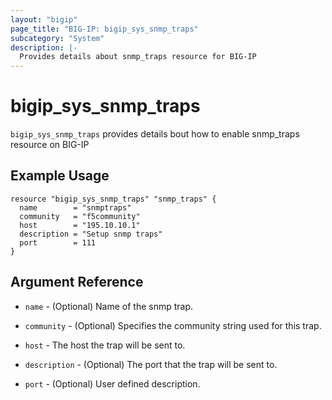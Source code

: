 ```yaml
---
layout: "bigip"
page_title: "BIG-IP: bigip_sys_snmp_traps"
subcategory: "System"
description: |-
  Provides details about snmp_traps resource for BIG-IP
---
```


# bigip\_sys\_snmp\_traps

`bigip_sys_snmp_traps` provides details bout how to enable snmp_traps resource on BIG-IP
## Example Usage


```hcl
resource "bigip_sys_snmp_traps" "snmp_traps" {
  name        = "snmptraps"
  community   = "f5community"
  host        = "195.10.10.1"
  description = "Setup snmp traps"
  port        = 111
}

```

## Argument Reference

* `name` - (Optional) Name of the snmp trap.

* `community` - (Optional) Specifies the community string used for this trap.

* `host` - The host the trap will be sent to.

* `description` - (Optional) The port that the trap will be sent to.

* `port` - (Optional) User defined description.
